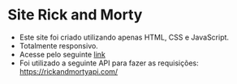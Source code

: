 # Site Rick and Morty
- Este site foi criado utilizando apenas HTML, CSS e JavaScript.
- Totalmente responsivo.
- Acesse pelo seguinte [link](https://franciscofeo.github.io/Site-Rick-and-Morty/)
- Foi utilizado a seguinte API para fazer as requisições: https://rickandmortyapi.com/

